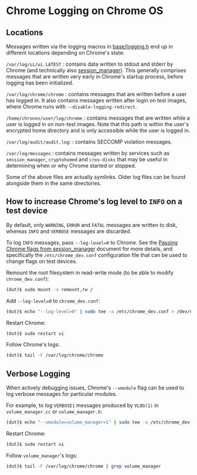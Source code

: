 # Chrome Logging on Chrome OS

## Locations

Messages written via the logging macros in [base/logging.h] end up in different
locations depending on Chrome's state:

`/var/log/ui/ui.LATEST`
:   contains data written to stdout and stderr by Chrome (and technically also
    [session_manager]). This generally comprises messages that are written very
    early in Chrome's startup process, before logging has been initialized.

`/var/log/chrome/chrome`
:   contains messages that are written before a user has logged in. It also
    contains messages written after login on test images, where Chrome runs with
    `--disable-logging-redirect`.

`/home/chronos/user/log/chrome`
:   contains messages that are written while a user is logged in on non-test
    images. Note that this path is within the user's encrypted home directory
    and is only accessible while the user is logged in.

`/var/log/audit/audit.log`:
:   contains SECCOMP violation messages.

`/var/log/messages`
:   contains messages written by services such as `session_manager`,
    `cryptohomed` and `cros-disks` that may be useful in determining when or why
    Chrome started or stopped.

Some of the above files are actually symlinks. Older log files can be found
alongside them in the same directories.

## How to increase Chrome's log level to `INFO` on a test device

By default, only `WARNING`, `ERROR` and `FATAL` messages are written to disk,
whereas `INFO` and `VERBOSE` messages are discarded.

To log `INFO` messages, pass `--log-level=0` to Chrome. See the
[Passing Chrome flags from session_manager] document for more details, and
specifically the `/etc/chrome_dev.conf` configuration file that can be used to
change flags on test devices.

Remount the root filesystem in read-write mode (to be able to modify
`chrome_dev.conf`):

```sh
(dut)$ sudo mount -o remount,rw /
```

Add `--log-level=0` to `chrome_dev.conf`:

```sh
(dut)$ echo "--log-level=0" | sudo tee -a /etc/chrome_dev.conf > /dev/null
```

Restart Chrome:

```sh
(dut)$ sudo restart ui
```

Follow Chrome's logs:

```sh
(dut)$ tail -F /var/log/chrome/chrome
```

## Verbose Logging

When actively debugging issues, Chrome's `--vmodule` flag can be used to log
verbose messages for particular modules.

For example, to log `VERBOSE1` messages produced by `VLOG(1)` in
`volume_manager.cc` or `volume_manager.h`:

```sh
(dut)$ echo "--vmodule=volume_manager=1" | sudo tee -a /etc/chrome_dev.conf > /dev/null
```

Restart Chrome:

```sh
(dut)$ sudo restart ui
```

Follow `volume_manager`'s logs:

```sh
(dut)$ tail -F /var/log/chrome/chrome | grep volume_manager
```

[base/logging.h]: ../base/logging.h
[session_manager]: https://chromium.googlesource.com/chromiumos/platform2/+/main/login_manager/
[Passing Chrome flags from session_manager]: https://chromium.googlesource.com/chromiumos/platform2/+/main/login_manager/docs/flags.md
